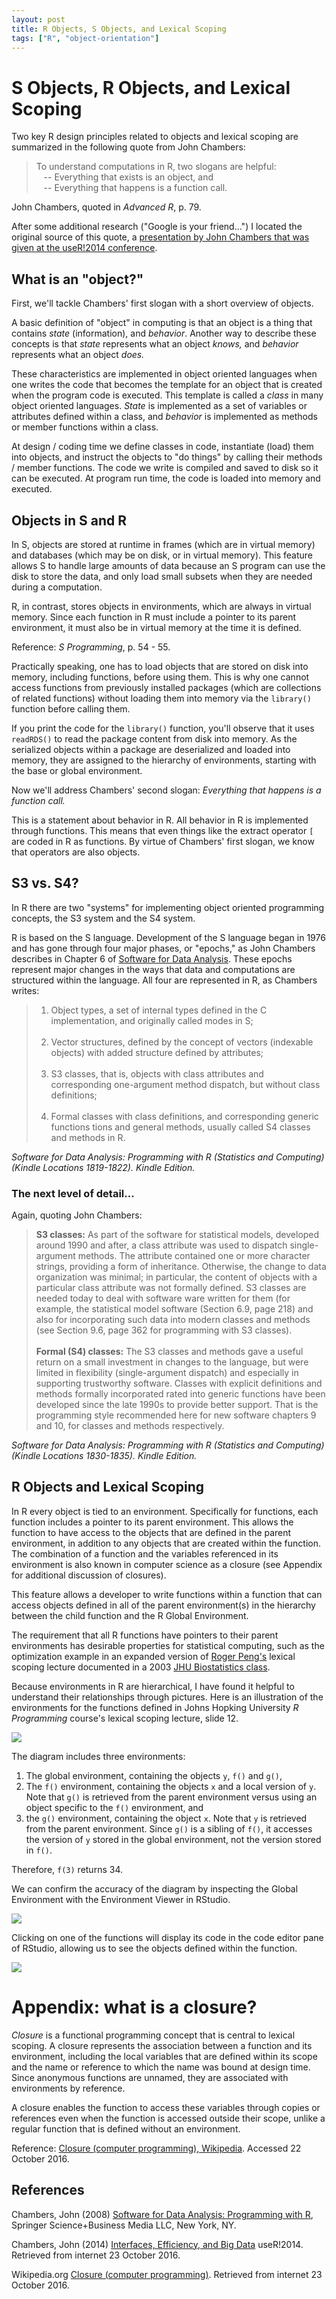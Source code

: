 ```yaml
---
layout: post
title: R Objects, S Objects, and Lexical Scoping
tags: ["R", "object-orientation"]
---
```


# S Objects, R Objects, and Lexical Scoping

Two key R design principles related to objects and lexical scoping are summarized in the following quote from John Chambers:

> To understand computations in R, two slogans are helpful:<br>
> &nbsp;&nbsp;&nbsp;-- Everything that exists is an object, and <br>
> &nbsp;&nbsp;&nbsp;-- Everything that happens is a function call.

John Chambers, quoted in *Advanced R*, p. 79.


After some additional research ("Google is your friend...") I located the original source of this quote, a [presentation by John Chambers that was given at the useR!2014 conference](http://user2014.stat.ucla.edu/files/chambers.pdf).

## What is an "object?"

First, we'll tackle Chambers' first slogan with a short overview of objects.

A basic definition of "object" in computing is that an object is a thing that contains *state* (information), and *behavior*. Another way to describe these concepts is that *state* represents what an object *knows,* and *behavior* represents what an object *does.*

These characteristics are implemented in object oriented languages when one writes the code that becomes the template for an object that is created when the program code is executed. This template is called a *class* in many object oriented languages. *State* is implemented as a set of variables or attributes defined within a class, and *behavior* is implemented as methods or member functions within a class.

At design / coding time we define classes in code, instantiate (load) them into objects, and instruct the objects to "do things" by calling their methods / member functions. The code we write is compiled and saved to disk so it can be executed.  At program run time, the code is loaded into memory and executed.

## Objects in S and R

In S, objects are stored at runtime in frames (which are in virtual memory) and databases (which may be on disk, or in virtual memory). This feature allows S to handle large amounts of data because an S program can use the disk to store the data, and only load small subsets when they are needed during a computation.

R, in contrast, stores objects in environments, which are always in virtual memory. Since each function in R must include a pointer to its parent environment, it must also be in virtual memory at the time it is defined.

Reference: _S Programming_,  p. 54 - 55.

Practically speaking, one has to load objects that are stored on disk into memory, including functions, before using them. This is why one cannot access functions from previously installed packages (which are collections of related functions) without loading them into memory via the `library()` function before calling them.

If you print the code for the `library()` function, you'll observe that it uses `readRDS()` to read the package content from disk into memory. As the serialized objects within a package are deserialized and loaded into memory, they are assigned to the hierarchy of environments, starting with the base or global environment.

Now we'll address Chambers' second slogan: *Everything that happens is a function call.*

This is a statement about behavior in R. All behavior in R is implemented through functions. This means that even things like the extract operator `[` are coded in R as functions. By virtue of Chambers' first slogan, we know that operators are also objects.

## S3 vs. S4?

In R there are two "systems" for implementing object oriented programming concepts, the S3 system and the S4 system.

R is based on the S language. Development of the S language began in 1976 and has gone through four major phases, or "epochs," as John Chambers describes in Chapter 6 of [Software for Data Analysis](http://www.springer.com/us/book/9780387759357). These epochs represent major changes in the ways that data and computations are structured within the language. All four are represented in R, as Chambers writes:

> 1. Object types, a set of internal types defined in the C implementation, and originally called modes in S; <br><br>
> 2. Vector structures, defined by the concept of vectors (indexable objects) with added structure defined by attributes;<br><br>
> 3. S3 classes, that is, objects with class attributes and corresponding one-argument method dispatch, but without class definitions;<br><br>
> 4. Formal classes with class definitions, and corresponding generic functions tions and general methods, usually called S4 classes and methods in R.

*Software for Data Analysis: Programming with R (Statistics and Computing) (Kindle Locations 1819-1822). Kindle Edition.*  

### The next level of detail...

Again, quoting John Chambers:

> **S3 classes:** As part of the software for statistical models, developed around 1990 and after, a class attribute was used to dispatch single-argument methods. The attribute contained one or more character strings, providing a form of inheritance. Otherwise, the change to data organization was minimal; in particular, the content of objects with a particular class attribute was not formally defined. S3 classes are needed today to deal with software ware written for them (for example, the statistical model software (Section 6.9, page 218) and also for incorporating such data into modern classes and methods (see Section 9.6, page 362 for programming with S3 classes).<br><br>
> **Formal (S4) classes:** The S3 classes and methods gave a useful return on a small investment in changes to the language, but were limited in flexibility  (single-argument dispatch) and especially in supporting trustworthy software. Classes with explicit definitions and methods formally incorporated rated into generic functions have been developed since the late 1990s to provide better support. That is the programming style recommended here for new software chapters 9 and 10, for classes and methods respectively.

*Software for Data Analysis: Programming with R (Statistics and Computing) (Kindle Locations 1830-1835). Kindle Edition.*    

## R Objects and Lexical Scoping

In R every object is tied to an environment. Specifically for functions, each function includes a pointer to its parent environment. This allows the function to have access to the objects that are defined in the parent environment, in addition to any objects that are created within the function. The combination of a function and the variables referenced in its environment is also known in computer science as a closure (see Appendix for additional discussion of closures).

This feature allows a developer to write functions within a function that can access objects defined in all of the parent environment(s) in the hierarchy between the child function and the R Global Environment.

The requirement that all R functions have pointers to their parent environments has desirable properties for statistical computing, such as the optimization example in an expanded version of [Roger Peng's](http://www.biostat.jhsph.edu/~rpeng/) lexical scoping lecture documented in a 2003 [JHU Biostatistics class](http://www.biostat.jhsph.edu/~rpeng/docs/R-classes-scope.pdf).

Because environments in R are hierarchical, I have found it helpful to understand their relationships through pictures. Here is an illustration of the environments for the functions defined in Johns Hopking University *R Programming* course's lexical scoping lecture, slide 12.

<img src="/assets/img/blog-lexicalScopingIllustration.png">

The diagram includes three environments:

1. The global environment, containing the objects `y`, `f()` and `g()`,
2. The `f()` environment, containing the objects `x` and a local version of `y`. Note that `g()` is retrieved from the parent environment versus using an object specific to the `f()` environment, and
3. the `g()` environment, containing the object `x`. Note that `y` is retrieved from the parent environment. Since `g()` is a sibling of `f()`, it accesses the version of `y` stored in the global environment, not the version stored in `f()`.

Therefore, `f(3)` returns 34.

We can confirm the accuracy of the diagram by inspecting the Global Environment with the Environment Viewer in RStudio.

<img src="/assets/img/blog-lexicalScoping02.png">

Clicking on one of the functions will display its code in the code editor pane of RStudio, allowing us to see the objects defined within the function.

<img src="/assets/img/blog-lexicalScoping03.png">

# Appendix: what is a closure?

*Closure* is a functional programming concept that is central to lexical scoping. A closure represents the association between a function and its environment, including the local variables that are defined within its scope and the name or reference to which the name was bound at design time. Since anonymous functions are unnamed, they are associated with environments by reference.  

A closure enables the function to access these variables through copies or references even when the function is accessed outside their scope, unlike a regular function that is defined without an environment.

Reference: <a href="https://en.wikipedia.org/wiki/Closure_(computer_programming)"> Closure (computer programming), Wikipedia</a>.  Accessed 22 October 2016.

## References

Chambers, John (2008) [Software for Data Analysis: Programming with R](http://www.springer.com/us/book/9780387759357), Springer Science+Business Media LLC, New York, NY.

Chambers, John (2014) [Interfaces, Efficiency, and Big Data](http://user2014.stat.ucla.edu/files/chambers.pdf) useR!2014. Retrieved from internet 23 October 2016.

Wikipedia.org <a href="https://en.wikipedia.org/wiki/Closure_(computer_programming)"> Closure (computer programming)</a>. Retrieved from internet 23 October 2016.

